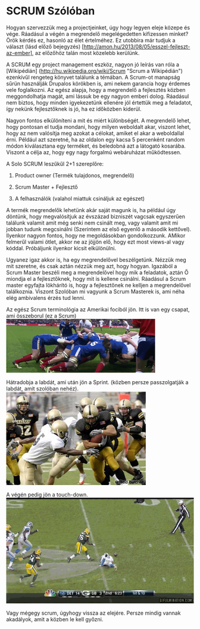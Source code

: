 SCRUM Szólóban
==============
Hogyan szervezzük meg a projectjeinket, úgy hogy legyen eleje közepe és vége. Ráadásul a végén a megrendelő megelégedetten kifizessen minket? Örök kérdés ez, hasonló az élet értelméhez. Ez utobbira már tudjuk a választ (lásd előző bejegyzés) [http://amon.hu/2013/08/05/esszel-fejleszt-az-ember], az előzőhöz talán most közelebb kerülünk.

A SCRUM egy project management eszköz, nagyon jó leírás van róla a [Wikipédián] (http://hu.wikipedia.org/wiki/Scrum "Scrum a Wikipédián") ezenkívűl rengeteg könyvet találunk a témában. A Scrum-ot manapság sűrün használják Drupalos körökben is, ami nekem garancia hogy érdemes vele foglalkozni. Az egész alapja, hogy a megrendelő a fejlesztés közben meggondolhatja magát, ami lássuk be egy nagyon emberi dolog. Ráadásul nem biztos, hogy minden igyekezetünk ellenére jól értettük meg a feladatot, így nekünk fejlesztőknek is jó, ha ez időközben kiderül.

Nagyon fontos elkülöníteni a mit és miért különbségét. A megrendelő lehet, hogy pontosan el tudja mondani, hogy milyen weboldalt akar, viszont lehet, hogy az nem valósítja meg azokat a célokat, amiket el akar a weboldallal érni. Például azt szeretné, ha az oldalon egy kacsa 5 percenként random módon kiválasztana egy terméket, és beledobná azt a látogató kosarába. Viszont a célja az, hogy egy nagy forgalmú webáruházat működtessen.

A Solo SCRUM leszűkűl 2+1 szereplőre:

1. Product owner (Termék tulajdonos, megrendelő)
2. Scrum Master + Fejlesztő

3. A felhasználók (valahol miattuk csináljuk az egészet)

A termék megrendelők lehetünk akár saját magunk is, ha például úgy döntünk, hogy megvalósítjuk az évszázad bizniszét vagcsak egyszerűen találunk valamit amit még senki nem csinált meg, vagy valamit amit mi jobban tudunk megcsinálni (Szerintem az első egyenlő a második kettővel). Ilyenkor nagyon fontos, hogy ne megoldásokban gondolkozzunk. AMikor felmerűl valami ötlet, akkor ne az jöjjön elő, hogy ezt most views-al vagy kóddal. Próbáljunk ilyenkor kicsit elkülönülni.

Ugyanez igaz akkor is, ha egy megrendelővel beszélgetünk. Nézzük meg mit szeretne, és csak aztán nézzük meg azt, hogy hogyan. Igazából a Scrum Master beszéli meg a megrendelővel hogy mik a feladatok, aztán Ő miondja el a fejlesztőknek, hogy mit is kellene csinálni. Ráadásul a Scrum master egyfajta lökhárító is, hogy a fejlesztőnek ne kelljen a megrendelővel találkoznia. Viszont Szolóban mi vagyunk a Scrum Masterek is, ami néha elég ambivalens érzés tud lenni.

Az egész Scrum terminológia az Amerikai fociból jön. Itt is van egy csapat, ami összeborul (ez a Scrum)
![Scrum](giphy.gif)

Hátradobja a labdát, ami után jön a Sprint. (közben persze passzolgatják a labdát, amit szolóban nehéz).
![Sprint](sprint-football-tickets.jpg)

A végén pedig jön a touch-down.
![Touch-down](touch-down.gif)

Vagy mégegy scrum, úgyhogy vissza az elejére.
Persze mindig vannak akadályok, amit a közben le kell győzni.


[1]: http://www.lifehack.org/articles/productivity/scrum-for-one.html "LifeHack"